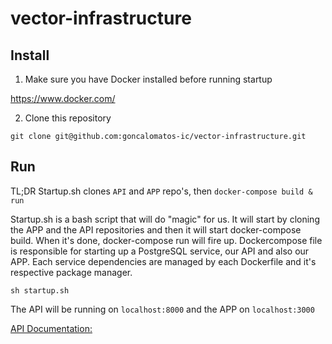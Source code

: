 # vector-infrastructure

## Install

1. Make sure you have Docker installed before running startup

https://www.docker.com/

2. Clone this repository
```
git clone git@github.com:goncalomatos-ic/vector-infrastructure.git
```

## Run

TL;DR Startup.sh clones `API` and `APP` repo's, then `docker-compose build & run`

Startup.sh is a bash script that will do "magic" for us. It will start by cloning the APP and the API repositories and then it will start docker-compose build. When it's done, docker-compose run will fire up. Dockercompose file is responsible for starting up a PostgreSQL service, our API and also our APP. Each service dependencies are managed by each Dockerfile and it's respective package manager.

```
sh startup.sh
```

The API will be running on `localhost:8000` and the APP on `localhost:3000`

[API Documentation:](https://github.com/goncalomatos-ic/vector-api)
